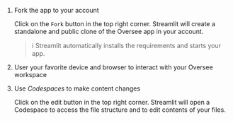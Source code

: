 1. Fork the app to your account
   
   Click on the `Fork` button in the top right corner. Streamlit will create a standalone and public clone of the Oversee app in your account.

   > ℹ️ Streamlit automatically installs the requirements and starts your app.

2. User your favorite device and browser to interact with your Oversee workspace
3. Use *Codespaces* to make content changes

   Click on the edit button in the top right corner. Streamlit will open a Codespace to access the file structure and to edit contents of your files.